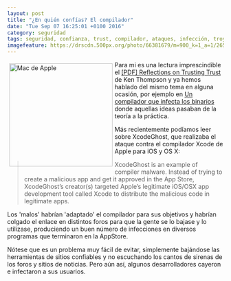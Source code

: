 ```yaml
---
layout: post
title: "¿En quién confías? El compilador"
date: "Tue Sep 07 16:25:01 +0100 2016"
category: seguridad
tags: seguridad, confianza, trust, compilador, ataques, infección, troyanos
imagefeature: https://drscdn.500px.org/photo/66381679/m=900_k=1_a=1/26576f61fae821c9aaa1b71f0019d930
---
```




<a href="https://www.flickr.com/photos/fernand0/329254642" title="Mac de Apple"><img src="https://c1.staticflickr.com/1/152/329254642_451c5d85a6_m.jpg" width="240"  alt="Mac de Apple" style="float:left; margin:5px"></a>
Para mi es una lectura imprescindible el [[PDF] Reflections on Trusting Trust](http://www.ece.cmu.edu/%7Eganger/712.fall02/papers/p761-thompson.pdf) de Ken Thompson y ya hemos hablado del mismo tema en alguna ocasión, por ejemplo en [Un compilador que infecta los binarios](https://mbpfernand0.wordpress.com/2009/09/01/un-compilador-que-infecta-los-binarios/) donde aquellas ideas pasaban de la teoría a la práctica.

Más recientemente podíamos leer sobre XcodeGhost, que realizaba el ataque contra el compilador Xcode de Apple para iOS y OS X:

> XcodeGhost is an example of compiler malware. Instead of trying to create a malicious app and get it approved in the App Store, XcodeGhost’s creator(s) targeted Apple’s legitimate iOS/OSX app development tool called Xcode to distribute the malicious code in legitimate apps.

Los 'malos' habrían 'adaptado' el compilador para sus objetivos y habrían colgado el enlace en distintos foros para que la gente se lo bajase y lo utilizase, produciendo un buen número de infecciones en diversos programas que terminaron en la AppStore.

Nótese que es un problema muy fácil de evitar, simplemente bajándose las herramientas de sitios confiables y no escuchando los cantos de sirenas de los foros y sitios de noticias. Pero aún así, algunos desarrolladores cayeron e infectaron a sus usuarios.
